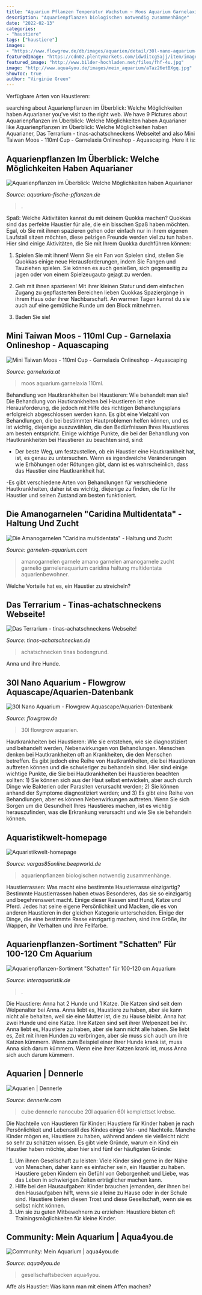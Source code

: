 ```yaml
---
title: "Aquarium Pflanzen Temperatur Wachstum ~ Moos Aquarium Garnelaxia 110ml"
description: "Aquarienpflanzen biologischen notwendig zusammenhänge"
date: "2022-02-13"
categories:
- "haustiere"
tags: ["haustiere"]
images:
- "https://www.flowgrow.de/db/images/aquarien/detail/30l-nano-aquarium-563ba3bfbaca4.jpg"
featuredImage: "https://cdn02.plentymarkets.com/idwditcg5ajj/item/images/84050/full/schattenpflanzen-sortiment-100-120-cm.jpg"
featured_image: "http://www.bilder-hochladen.net/files/fhf-4u.jpg"
image: "http://www.aqua4you.de/images/mein_aquarium/aTaz26etBXgq.jpg"
ShowToc: true
author: "Virginie Green"
---
```



Verfügbare Arten von Haustieren:

	

		
searching about Aquarienpflanzen im Überblick: Welche Möglichkeiten haben Aquarianer you've visit to the right web. We have 9 Pictures about Aquarienpflanzen im Überblick: Welche Möglichkeiten haben Aquarianer like Aquarienpflanzen im Überblick: Welche Möglichkeiten haben Aquarianer, Das Terrarium - tinas-achatschneckens Webseite! and also Mini Taiwan Moos - 110ml Cup - Garnelaxia Onlineshop - Aquascaping. Here it is:
		
    
## Aquarienpflanzen Im Überblick: Welche Möglichkeiten Haben Aquarianer

<img loading=lazy src="https://aquarium-fische-pflanzen.de/wp-content/uploads/2021/01/bild-2232323.jpg" onerror="this.onerror=null;this.src='https://tse2.mm.bing.net/th?id=OIP.78cL_gsPoR8HerzDOvzrsQHaE8&amp;pid=15.1';" alt="Aquarienpflanzen im Überblick: Welche Möglichkeiten haben Aquarianer">

_Source: aquarium-fische-pflanzen.de_

>. 

	

Spaß: Welche Aktivitäten kannst du mit deinem Quokka machen?
Quokkas sind das perfekte Haustier für alle, die ein bisschen Spaß haben möchten. Egal, ob Sie mit ihnen spazieren gehen oder einfach nur in ihrem eigenen Laufstall sitzen möchten, diese pelzigen Freunde werden viel zu tun haben. Hier sind einige Aktivitäten, die Sie mit Ihrem Quokka durchführen können:
1. Spielen Sie mit ihnen! Wenn Sie ein Fan von Spielen sind, stellen Sie Quokkas einige neue Herausforderungen, indem Sie Fangen und Tauziehen spielen. Sie können es auch genießen, sich gegenseitig zu jagen oder von einem Spielzeugauto gejagt zu werden.

2. Geh mit ihnen spazieren! Mit ihrer kleinen Statur und dem einfachen Zugang zu gepflasterten Bereichen lieben Quokkas Spaziergänge in ihrem Haus oder ihrer Nachbarschaft. An warmen Tagen kannst du sie auch auf eine gemütliche Runde um den Block mitnehmen.

3. Baden Sie sie!

    
## Mini Taiwan Moos - 110ml Cup - Garnelaxia Onlineshop - Aquascaping

<img loading=lazy src="http://www.garnelaxia.at/WebRoot/Store2/Shops/es10563248/4E9D/A7FF/DDE0/66CF/F3B3/50ED/8960/721D/MiniTaiwanmoos.jpg" onerror="this.onerror=null;this.src='https://tse3.mm.bing.net/th?id=OIP.Ro_7gwEOZTCuqgtzoI4luwHaEj&amp;pid=15.1';" alt="Mini Taiwan Moos - 110ml Cup - Garnelaxia Onlineshop - Aquascaping">

_Source: garnelaxia.at_

>moos aquarium garnelaxia 110ml. 

	

Behandlung von Hautkrankheiten bei Haustieren: Wie behandelt man sie?
Die Behandlung von Hautkrankheiten bei Haustieren ist eine Herausforderung, die jedoch mit Hilfe des richtigen Behandlungsplans erfolgreich abgeschlossen werden kann. Es gibt eine Vielzahl von Behandlungen, die bei bestimmten Hautproblemen helfen können, und es ist wichtig, diejenige auszuwählen, die den Bedürfnissen Ihres Haustieres am besten entspricht. Einige wichtige Punkte, die bei der Behandlung von Hautkrankheiten bei Haustieren zu beachten sind, sind:
- Der beste Weg, um festzustellen, ob ein Haustier eine Hautkrankheit hat, ist, es genau zu untersuchen. Wenn es irgendwelche Veränderungen wie Erhöhungen oder Rötungen gibt, dann ist es wahrscheinlich, dass das Haustier eine Hautkrankheit hat.

-Es gibt verschiedene Arten von Behandlungen für verschiedene Hautkrankheiten, daher ist es wichtig, diejenige zu finden, die für Ihr Haustier und seinen Zustand am besten funktioniert.

    
## Die Amanogarnelen &quot;Caridina Multidentata&quot; - Haltung Und Zucht

<img loading=lazy src="http://www.garnelen-aquarium.com/wp-content/uploads/amanogarnele.jpg" onerror="this.onerror=null;this.src='https://tse4.mm.bing.net/th?id=OIP.d1kCGBClnYkdtfVE7rhpHAHaF7&amp;pid=15.1';" alt="Die Amanogarnelen &quot;Caridina multidentata&quot; - Haltung und Zucht">

_Source: garnelen-aquarium.com_

>amanogarnelen garnele amano garnelen amanogarnele zucht garnelio garnelenaquarium caridina haltung multidentata aquarienbewohner. 

	

Welche Vorteile hat es, ein Haustier zu streicheln?

    
## Das Terrarium - Tinas-achatschneckens Webseite!

<img loading=lazy src="https://image.jimcdn.com/app/cms/image/transf/dimension=700x10000:format=jpg/path/sf2e212e28bafbd2c/image/id284ab620132d739/version/1592421346/https-www-tinas-achatschnecken-de.jpg" onerror="this.onerror=null;this.src='https://tse2.mm.bing.net/th?id=OIP.PbiyGLwkseV-a27yi8q6UgHaD7&amp;pid=15.1';" alt="Das Terrarium - tinas-achatschneckens Webseite!">

_Source: tinas-achatschnecken.de_

>achatschnecken tinas bodengrund. 

	

Anna und ihre Hunde.

    
## 30l Nano Aquarium - Flowgrow Aquascape/Aquarien-Datenbank

<img loading=lazy src="https://www.flowgrow.de/db/images/aquarien/detail/30l-nano-aquarium-563ba3bfbaca4.jpg" onerror="this.onerror=null;this.src='https://tse4.mm.bing.net/th?id=OIP.oNz__u9lY_qntOdfHtZ2EQHaH_&amp;pid=15.1';" alt="30l Nano Aquarium - Flowgrow Aquascape/Aquarien-Datenbank">

_Source: flowgrow.de_

>30l flowgrow aquarien. 

	

Hautkrankheiten bei Haustieren: Wie sie entstehen, wie sie diagnostiziert und behandelt werden, Nebenwirkungen von Behandlungen.
Menschen denken bei Hautkrankheiten oft an Krankheiten, die den Menschen betreffen. Es gibt jedoch eine Reihe von Hautkrankheiten, die bei Haustieren auftreten können und die schwieriger zu behandeln sind. Hier sind einige wichtige Punkte, die Sie bei Hautkrankheiten bei Haustieren beachten sollten: 1) Sie können sich aus der Haut selbst entwickeln, aber auch durch Dinge wie Bakterien oder Parasiten verursacht werden; 2) Sie können anhand der Symptome diagnostiziert werden; und 3) Es gibt eine Reihe von Behandlungen, aber es können Nebenwirkungen auftreten. Wenn Sie sich Sorgen um die Gesundheit Ihres Haustieres machen, ist es wichtig herauszufinden, was die Erkrankung verursacht und wie Sie sie behandeln können.

    
## Aquaristikwelt-homepage

<img loading=lazy src="http://www.bilder-hochladen.net/files/fhf-4u.jpg" onerror="this.onerror=null;this.src='https://tse2.mm.bing.net/th?id=OIP.tAn8ghhWLeaodiGdepKgAAHaHK&amp;pid=15.1';" alt="Aquaristikwelt-homepage">

_Source: vargas85online.beepworld.de_

>aquarienpflanzen biologischen notwendig zusammenhänge. 

	

Haustierrassen: Was macht eine bestimmte Haustierrasse einzigartig?
Bestimmte Haustierrassen haben etwas Besonderes, das sie so einzigartig und begehrenswert macht. Einige dieser Rassen sind Hund, Katze und Pferd. Jedes hat seine eigene Persönlichkeit und Macken, die es von anderen Haustieren in der gleichen Kategorie unterscheiden. Einige der Dinge, die eine bestimmte Rasse einzigartig machen, sind ihre Größe, ihr Wappen, ihr Verhalten und ihre Fellfarbe.

    
## Aquarienpflanzen-Sortiment &quot;Schatten&quot; Für 100-120 Cm Aquarium

<img loading=lazy src="https://cdn02.plentymarkets.com/idwditcg5ajj/item/images/84050/full/schattenpflanzen-sortiment-100-120-cm.jpg" onerror="this.onerror=null;this.src='https://tse4.mm.bing.net/th?id=OIP.O1l8Iumq9l1iBzJZU9TliAHaFG&amp;pid=15.1';" alt="Aquarienpflanzen-Sortiment &quot;Schatten&quot; für 100-120 cm Aquarium">

_Source: interaquaristik.de_

>. 

	

Die Haustiere: Anna hat 2 Hunde und 1 Katze. Die Katzen sind seit dem Welpenalter bei Anna. Anna liebt es, Haustiere zu haben, aber sie kann nicht alle behalten, weil sie eine Mutter ist, die zu Hause bleibt.
Anna hat zwei Hunde und eine Katze. Ihre Katzen sind seit ihrer Welpenzeit bei ihr. Anna liebt es, Haustiere zu haben, aber sie kann nicht alle haben. Sie liebt es, Zeit mit ihren Hunden zu verbringen, aber sie muss sich auch um ihre Katzen kümmern. Wenn zum Beispiel einer ihrer Hunde krank ist, muss Anna sich darum kümmern. Wenn eine ihrer Katzen krank ist, muss Anna sich auch darum kümmern.

    
## Aquarien | Dennerle

<img loading=lazy src="http://dennerle.com/sites/default/files/uploads/public/products/NanoCube_20L_LED.jpg" onerror="this.onerror=null;this.src='https://tse1.mm.bing.net/th?id=OIP.AFGiVmGICTY9RAzP2SJq5QHaJI&amp;pid=15.1';" alt="Aquarien | Dennerle">

_Source: dennerle.com_

>cube dennerle nanocube 20l aquarien 60l komplettset krebse. 

	

Die Nachteile von Haustieren für Kinder:
Haustiere für Kinder haben je nach Persönlichkeit und Lebensstil des Kindes einige Vor- und Nachteile. Manche Kinder mögen es, Haustiere zu haben, während andere sie vielleicht nicht so sehr zu schätzen wissen. Es gibt viele Gründe, warum ein Kind ein Haustier haben möchte, aber hier sind fünf der häufigsten Gründe:
1. Um ihnen Gesellschaft zu leisten: Viele Kinder sind gerne in der Nähe von Menschen, daher kann es einfacher sein, ein Haustier zu haben. Haustiere geben Kindern ein Gefühl von Geborgenheit und Liebe, was das Leben in schwierigen Zeiten erträglicher machen kann.
2. Hilfe bei den Hausaufgaben: Kinder brauchen jemanden, der ihnen bei den Hausaufgaben hilft, wenn sie alleine zu Hause oder in der Schule sind. Haustiere bieten diesen Trost und diese Gesellschaft, wenn sie es selbst nicht können.
3. Um sie zu guten Mitbewohnern zu erziehen: Haustiere bieten oft Trainingsmöglichkeiten für kleine Kinder.

    
## Community: Mein Aquarium | Aqua4you.de

<img loading=lazy src="http://www.aqua4you.de/images/mein_aquarium/aTaz26etBXgq.jpg" onerror="this.onerror=null;this.src='https://tse1.mm.bing.net/th?id=OIP.bexhJdxqHB3NCND7opbv0wHaFl&amp;pid=15.1';" alt="Community: Mein Aquarium | aqua4you.de">

_Source: aqua4you.de_

>gesellschaftsbecken aqua4you. 

	

Affe als Haustier: Was kann man mit einem Affen machen?

